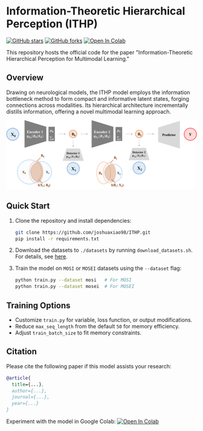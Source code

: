# Information-Theoretic Hierarchical Perception (ITHP)

[![GitHub stars](https://img.shields.io/github/stars/joshuaxiao98/ITHP.svg?style=social&label=Star)](https://github.com/joshuaxiao98/ITHP/stargazers)
[![GitHub forks](https://img.shields.io/github/forks/joshuaxiao98/ITHP.svg?style=social&label=Fork)](https://github.com/joshuaxiao98/ITHP/network/members)
[![Open In Colab](https://colab.research.google.com/assets/colab-badge.svg)](https://colab.research.google.com/gist/joshuaxiao98/58265fa4270f19e5eea307b5cf56448f/ithp_test.ipynb)

This repository hosts the official code for the paper "Information-Theoretic Hierarchical Perception for Multimodal Learning."

## Overview

Drawing on neurological models, the ITHP model employs the information bottleneck method to form compact and informative latent states, forging connections across modalities. Its hierarchical architecture incrementally distills information, offering a novel multimodal learning approach.

![Model](./assets/Model.png)

## Quick Start

1. Clone the repository and install dependencies:
   ```bash
   git clone https://github.com/joshuaxiao98/ITHP.git
   pip install -r requirements.txt
   ```

2. Download the datasets to `./datasets` by running `download_datasets.sh`. For details, see [here](https://github.com/WasifurRahman/BERT_multimodal_transformer).

3. Train the model on `MOSI` or `MOSEI` datasets using the `--dataset` flag:
   ```bash
   python train.py --dataset mosi   # For MOSI
   python train.py --dataset mosei  # For MOSEI
   ```

## Training Options

- Customize `train.py` for variable, loss function, or output modifications.
- Reduce `max_seq_length` from the default `50` for memory efficiency.
- Adjust `train_batch_size` to fit memory constraints.

## Citation

Please cite the following paper if this model assists your research:

```bibtex
@article{
  title={...},
  author={...},
  journal={...},
  year={...}
}
```

Experiment with the model in Google Colab:
[![Open In Colab](https://colab.research.google.com/assets/colab-badge.svg)](https://colab.research.google.com/gist/joshuaxiao98/58265fa4270f19e5eea307b5cf56448f/ithp_test.ipynb)
